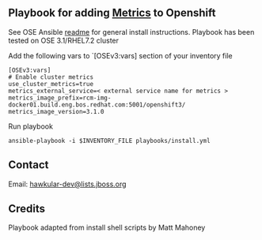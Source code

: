 ## Playbook for adding [Metrics](https://github.com/openshift/origin-metrics) to Openshift

See OSE Ansible [readme](https://github.com/openshift/openshift-ansible/blob/master/README_OSE.md) for general install instructions.  Playbook has been tested on OSE 3.1/RHEL7.2 cluster


Add the following vars to `[OSEv3:vars] section of your inventory file
```
[OSEv3:vars]
# Enable cluster metrics
use_cluster_metrics=true
metrics_external_service=< external service name for metrics >
metrics_image_prefix=rcm-img-docker01.build.eng.bos.redhat.com:5001/openshift3/
metrics_image_version=3.1.0
```

Run playbook
```
ansible-playbook -i $INVENTORY_FILE playbooks/install.yml
```

## Contact
Email: hawkular-dev@lists.jboss.org

## Credits
Playbook adapted from install shell scripts by Matt Mahoney
